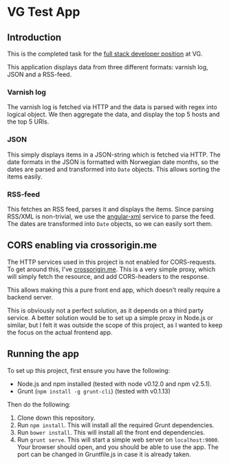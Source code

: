 # VG Test App

## Introduction
This is the completed task for the [full stack developer position](http://tech.vg.no/jobs/fullstack-utvikler/)
at VG.

This application displays data from three different formats: varnish log, JSON
and a RSS-feed.

### Varnish log

The varnish log is fetched via HTTP and the data is parsed with regex into
logical object. We then aggregate the data, and display the top 5 hosts and the
top 5 URIs.

### JSON

This simply displays items in a JSON-string which is fetched via HTTP. The
date formats in the JSON is formatted with Norwegian date months, so the dates
are parsed and transformed into `Date` objects. This allows sorting the items
easily.

### RSS-feed

This fetches an RSS feed, parses it and displays the items. Since parsing
RSS/XML is non-trivial, we use the [angular-xml](https://github.com/johngeorgewright/angular-xml)
service to parse the feed. The dates are transformed into `Date` objects, so
we can easily sort them.

## CORS enabling via crossorigin.me

The HTTP services used in this project is not enabled for CORS-requests. To get
around this, I've [crossorigin.me](http://crossorigin.me). This is a very simple
proxy, which will simply fetch the resource, and add CORS-headers to the
response.

This allows making this a pure front end app, which doesn't really require
a backend server.

This is obviously not a perfect solution, as it depends on a third party
service. A better solution would be to set up a simple proxy in Node.js or
similar, but I felt it was outside the scope of this project, as I wanted to
keep the focus on the actual frontend app.

## Running the app

To set up this project, first ensure you have the following:

   - Node.js and npm installed (tested with node v0.12.0 and npm v2.5.1).
   - Grunt (`npm install -g grunt-cli`) (tested with v0.1.13)

Then do the following:

  1. Clone down this repository.
  2. Run `npm install`. This will install all the required Grunt dependencies.
  3. Run `bower install`. This will install all the front end dependencies.
  4. Run `grunt serve`. This will start a simple web server on `localhost:9000`.
     Your browser should open, and you should be able to use the app. The port
     can be changed in Gruntfile.js in case it is already taken.

